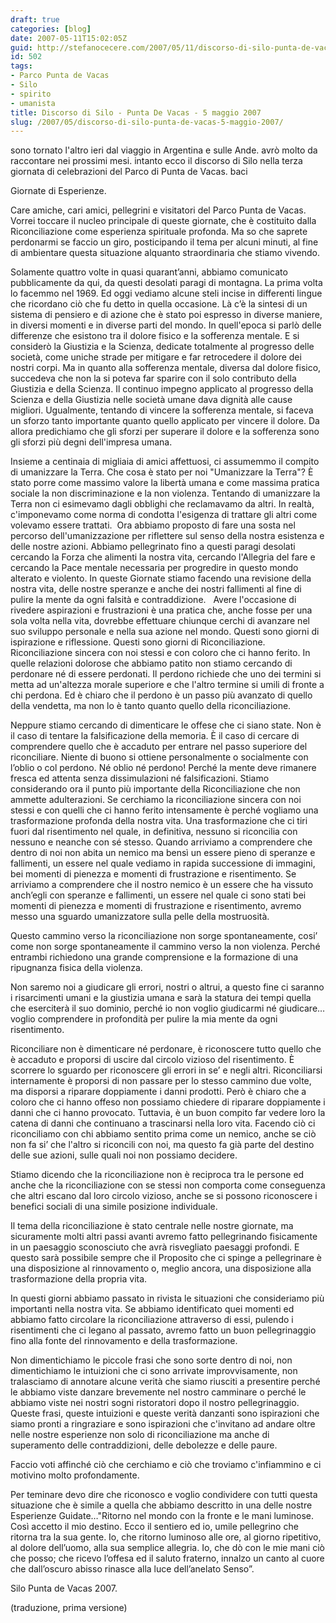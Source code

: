 ```yaml
---
draft: true
categories: [blog]
date: 2007-05-11T15:02:05Z
guid: http://stefanocecere.com/2007/05/11/discorso-di-silo-punta-de-vacas-5-maggio-2007/
id: 502
tags:
- Parco Punta de Vacas
- Silo
- spirito
- umanista
title: Discorso di Silo - Punta De Vacas - 5 maggio 2007
slug: /2007/05/discorso-di-silo-punta-de-vacas-5-maggio-2007/
---
```


sono tornato l'altro ieri dal viaggio in Argentina e sulle Ande. avrò molto da raccontare nei prossimi mesi. intanto ecco il discorso di Silo nella terza giornata di celebrazioni del Parco di Punta de Vacas. baci

Giornate di Esperienze.

Care amiche, cari amici, pellegrini e visitatori del Parco Punta de Vacas. Vorrei toccare il nucleo principale di queste giornate, che è costituito dalla Riconciliazione come esperienza spirituale profonda. Ma so che saprete perdonarmi se faccio un giro, posticipando il tema per alcuni minuti, al fine di ambientare questa situazione alquanto straordinaria che stiamo vivendo.

Solamente quattro volte in quasi quarant’anni, abbiamo comunicato pubblicamente da qui, da questi desolati paragi di montagna. La prima volta lo facemmo nel 1969. Ed oggi vediamo alcune steli incise in differenti lingue che ricordano ciò che fu detto in quella occasione. Là c’è la sintesi di un sistema di pensiero e di azione che è stato poi espresso in diverse maniere, in diversi momenti e in diverse parti del mondo. In quell'epoca si parlò delle differenze che esistono tra il dolore fisico e la sofferenza mentale. E si considerò la Giustizia e la Scienza, dedicate totalmente al progresso delle società, come uniche strade per mitigare e far retrocedere il dolore dei nostri corpi. Ma in quanto alla sofferenza mentale, diversa dal dolore fisico, succedeva che non la si poteva far sparire con il solo contributo della Giustizia e della Scienza. Il continuo impegno applicato al progresso della Scienza e della Giustizia nelle società umane dava dignità alle cause migliori. Ugualmente, tentando di vincere la sofferenza mentale, si faceva un sforzo tanto importante quanto quello applicato per vincere il dolore. Da allora predichiamo che gli sforzi per superare il dolore e la sofferenza sono gli sforzi più degni dell'impresa umana.

Insieme a centinaia di migliaia di amici affettuosi, ci assumemmo il compito di umanizzare la Terra. Che cosa è stato per noi "Umanizzare la Terra"? È stato porre come massimo valore la libertà umana e come massima pratica sociale la non discriminazione e la non violenza. Tentando di umanizzare la Terra non ci esimevamo dagli obblighi che reclamavamo da altri. In realtà, c'imponevamo come norma di condotta l'esigenza di trattare gli altri come volevamo essere trattati.  Ora abbiamo proposto di fare una sosta nel percorso dell'umanizzazione per riflettere sul senso della nostra esistenza e delle nostre azioni. Abbiamo pellegrinato fino a questi paragi desolati cercando la Forza che alimenti la nostra vita, cercando l'Allegria del fare e cercando la Pace mentale necessaria per progredire in questo mondo alterato e violento. In queste Giornate stiamo facendo una revisione della nostra vita, delle nostre speranze e anche dei nostri fallimenti al fine di pulire la mente da ogni falsità e contraddizione.   Avere l'occasione di rivedere aspirazioni e frustrazioni è una pratica che, anche fosse per una sola volta nella vita, dovrebbe effettuare chiunque cerchi di avanzare nel suo sviluppo personale e nella sua azione nel mondo. Questi sono giorni di ispirazione e riflessione. Questi sono giorni di Riconciliazione. Riconciliazione sincera con noi stessi e con coloro che ci hanno ferito. In quelle relazioni dolorose che abbiamo patito non stiamo cercando di perdonare né di essere perdonati. Il perdono richiede che uno dei termini si metta ad un'altezza morale superiore e che l'altro termine si umili di fronte a chi perdona. Ed è chiaro che il perdono è un passo più avanzato di quello della vendetta, ma non lo è tanto quanto quello della riconciliazione.

Neppure stiamo cercando di dimenticare le offese che ci siano state. Non è il caso di tentare la falsificazione della memoria. È il caso di cercare di comprendere quello che è accaduto per entrare nel passo superiore del riconciliare. Niente di buono si ottiene personalmente o socialmente con l’oblio o col perdono. Né oblio né perdono! Perché la mente deve rimanere fresca ed attenta senza dissimulazioni né falsificazioni. Stiamo considerando ora il punto più importante della Riconciliazione che non ammette adulterazioni. Se cerchiamo la riconciliazione sincera con noi stessi e con quelli che ci hanno ferito intensamente è perché vogliamo una trasformazione profonda della nostra vita. Una trasformazione che ci tiri fuori dal risentimento nel quale, in definitiva, nessuno si riconcilia con nessuno e neanche con sé stesso. Quando arriviamo a comprendere che dentro di noi non abita un nemico ma bensì un essere pieno di speranze e fallimenti, un essere nel quale vediamo in rapida successione di immagini, bei momenti di pienezza e momenti di frustrazione e risentimento. Se arriviamo a comprendere che il nostro nemico è un essere che ha vissuto anch’egli con speranze e fallimenti, un essere nel quale ci sono stati bei momenti di pienezza e momenti di frustrazione e risentimento, avremo messo una sguardo umanizzatore sulla pelle della mostruosità.

Questo cammino verso la riconciliazione non sorge spontaneamente, cosi’ come non sorge spontaneamente il cammino verso la non violenza. Perché entrambi richiedono una grande comprensione e la formazione di una ripugnanza fisica della violenza.

Non saremo noi a giudicare gli errori, nostri o altrui, a questo fine ci saranno i risarcimenti umani e la giustizia umana e sarà la statura dei tempi quella che eserciterà il suo dominio, perché io non voglio giudicarmi né giudicare… voglio comprendere in profondità per pulire la mia mente da ogni risentimento.

Riconciliare non è dimenticare né perdonare, è riconoscere tutto quello che è accaduto e proporsi di uscire dal circolo vizioso del risentimento. È scorrere lo sguardo per riconoscere gli errori in se’ e negli altri. Riconciliarsi internamente è proporsi di non passare per lo stesso cammino due volte, ma disporsi a riparare doppiamente i danni prodotti. Però è chiaro che a coloro che ci hanno offeso non possiamo chiedere di riparare doppiamente i danni che ci hanno provocato. Tuttavia, è un buon compito far vedere loro la catena di danni che continuano a trascinarsi nella loro vita. Facendo ciò ci riconciliamo con chi abbiamo sentito prima come un nemico, anche se ciò non fa si’ che l'altro si riconcili con noi, ma questo fa già parte del destino delle sue azioni, sulle quali noi non possiamo decidere.

Stiamo dicendo che la riconciliazione non è reciproca tra le persone ed anche che la riconciliazione con se stessi non comporta come conseguenza che altri escano dal loro circolo vizioso, anche se si possono riconoscere i benefici sociali di una simile posizione individuale.

Il tema della riconciliazione è stato centrale nelle nostre giornate, ma sicuramente molti altri passi avanti avremo fatto pellegrinando fisicamente in un paesaggio sconosciuto che avrà risvegliato paesaggi profondi. E questo sarà possibile sempre che il Proposito che ci spinge a pellegrinare è una disposizione al rinnovamento o, meglio ancora, una disposizione alla trasformazione della propria vita.

In questi giorni abbiamo passato in rivista le situazioni che consideriamo più importanti nella nostra vita. Se abbiamo identificato quei momenti ed abbiamo fatto circolare la riconciliazione attraverso di essi, pulendo i risentimenti che ci legano al passato, avremo fatto un buon pellegrinaggio fino alla fonte del rinnovamento e della trasformazione.

Non dimentichiamo le piccole frasi che sono sorte dentro di noi, non dimentichiamo le intuizioni che ci sono arrivate improvvisamente, non tralasciamo di annotare alcune verità che siamo riusciti a presentire perché le abbiamo viste danzare brevemente nel nostro camminare o perché le abbiamo viste nei nostri sogni ristoratori dopo il nostro pellegrinaggio. Queste frasi, queste intuizioni e queste verità danzanti sono ispirazioni che siamo pronti a ringraziare e sono ispirazioni che c'invitano ad andare oltre nelle nostre esperienze non solo di riconciliazione ma anche di superamento delle contraddizioni, delle debolezze e delle paure.

Faccio voti affinché ciò che cerchiamo e ciò che troviamo c'infiammino e ci motivino molto profondamente.

Per teminare devo dire che riconosco e voglio condividere con tutti questa situazione che è simile a quella che abbiamo descritto in una delle nostre Esperienze Guidate…"Ritorno nel mondo con la fronte e le mani luminose. Così accetto il mio destino. Ecco il sentiero ed io, umile pellegrino che ritorna tra la sua gente. Io, che ritorno luminoso alle ore, al giorno ripetitivo, al dolore dell’uomo, alla sua semplice allegria. Io, che dò con le mie mani ciò che posso; che ricevo l’offesa ed il saluto fraterno, innalzo un canto al cuore che dall’oscuro abisso rinasce alla luce dell’anelato Senso”.

Silo Punta de Vacas 2007.
  
(traduzione, prima versione)